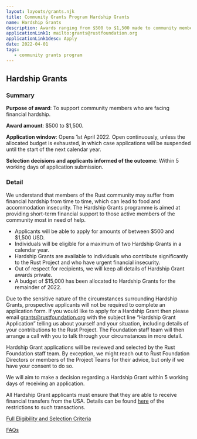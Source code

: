 ```yaml
---
layout: layouts/grants.njk
title: Community Grants Program Hardship Grants
name: Hardship Grants
description: Awards ranging from $500 to $1,500 made to community members facing financial hardship. The budget for Hardship Grants is $15,000 in 2022. Applications are continually open until the allocated budget is exhausted.
applicationLink1: mailto:grants@rustfoundation.org
applicationLink1desc: Apply
date: 2022-04-01
tags:
   - community grants program
---
```


## Hardship Grants

### Summary

**Purpose of award**: To support community members who are facing financial hardship.

**Award amount**: $500 to $1,500.

**Application window**: Opens 1st April 2022. Open continuously, unless the allocated budget is exhausted, in which case applications will be suspended until the start of the next calendar year.

**Selection decisions and applicants informed of the outcome**: Within 5 working days of application submission.

### Detail

We understand that members of the Rust community may suffer from financial hardship from time to time, which can lead to food and accommodation insecurity.  The Hardship Grants programme is aimed at providing short-term financial support to those active members of the community most in need of help.

* Applicants will be able to apply for amounts of between $500 and $1,500 USD.
* Individuals will be eligible for a maximum of two Hardship Grants in a calendar year.
* Hardship Grants are available to individuals who contribute significantly to the Rust Project and who have urgent financial insecurity.
* Out of respect for recipients, we will keep all details of Hardship Grant awards private.
* A budget of $15,000 has been allocated to Hardship Grants for the remainder of 2022.

Due to the sensitive nature of the circumstances surrounding Hardship Grants, prospective applicants will not be required to complete an application form.  If you would like to apply for a Hardship Grant then please email [grants@rustfoundation.org](mailto:grants@rustfoundation.org) with the subject line “Hardship Grant Application” telling us about yourself and your situation, including details of your contributions to the Rust Project.  The Foundation staff team will then arrange a call with you to talk through your circumstances in more detail.

Hardship Grant applications will be reviewed and selected by the Rust Foundation staff team. By exception, we might reach out to Rust Foundation Directors or members of the Project Teams for their advice, but only if we have your consent to do so.

We will aim to make a decision regarding a Hardship Grant within 5 working days of receiving an application.

All Hardship Grant applicants must ensure that they are able to receive financial transfers from the USA.  Details can be found [here](https://home.treasury.gov/policy-issues/financial-sanctions/sanctions-programs-and-country-information) of the restrictions to such transactions.

[Full Eligibility and Selection Criteria](/grants-eligibility-and-selection/#hardship-grants)

[FAQs](/grants-faqs/#hardship-grants)


